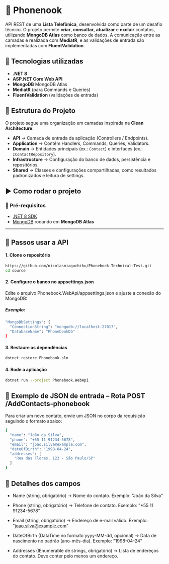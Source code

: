 # 📒 Phonenook 

API REST de uma **Lista Telefônica**, desenvolvida como parte de um desafio técnico.
O projeto permite **criar**, **consultar**, **atualizar** e **excluir** contatos, utilizando **MongoDB Atlas** como banco de dados. A comunicação entre as camadas é realizada com **MediatR**, e as validações de entrada são implementadas com **FluentValidation**.

## 🚀 Tecnologias utilizadas
- **.NET 8**
- **ASP.NET Core Web API**
- **MongoDB** MongoDB Atlas
- **MediatR** (para Commands e Queries)
- **FluentValidation** (validações de entrada)


## 📂 Estrutura do Projeto
O projeto segue uma organização em camadas inspirada na **Clean Architecture**:

- **API** → Camada de entrada da aplicação (Controllers / Endpoints).
- **Application** → Contém Handlers, Commands, Queries, Validators.
- **Domain** → Entidades principais (ex.: `Contact`) e interfaces (ex.: `IContactRepository`).
- **Infrastructure** → Configuração do banco de dados, persistência e repositórios.
- **Shared** → Classes e configurações compartilhadas, como resultados padronizados e leitura de settings.

## ▶️ Como rodar o projeto

### 🔧 Pré-requisitos
- [.NET 8 SDK](https://dotnet.microsoft.com/download/dotnet/8.0)
- [MongoDB](https://www.mongodb.com/) rodando em **MongoDB Atlas**

---
## 📌 Passos usar a API

#### 1. Clone o repositório
```bash
https://github.com/nicolasmiaguchiku/Phonebook-Technical-Test.git
cd source
```
#### 2. Configure o banco no appsettings.json 

Edite o arquivo Phonebook.WebApi/appsettings.json e ajuste a conexão do MongoDB:
##### Exemplo:
```bash
"MongoDbSettings": {
  "ConnectionString": "mongodb://localhost:27017",
  "DatabaseName": "PhonebookDb"
}
```

#### 3. Restaure as dependências
```bash
dotnet restore Phonebook.sln
```
#### 4. Rode a aplicação
```bash
dotnet run --project Phonebook.WebApi
```

## 📌 Exemplo de JSON de entrada – Rota POST /AddContacts-phonebook
Para criar um novo contato, envie um JSON no corpo da requisição seguindo o formato abaixo:
```bash
{
  "name": "João da Silva",
  "phone": "+55 11 91234-5678",
  "email": "joao.silva@example.com",
  "dateOfBirth": "1998-04-24",
  "addresses": [
    "Rua das Flores, 123 - São Paulo/SP"
  ]
}
```
## 🔎 Detalhes dos campos
 
- Name (string, obrigatório) → Nome do contato.
Exemplo: "João da Silva"

- Phone (string, obrigatório) → Telefone de contato.
Exemplo: "+55 11 91234-5678"

- Email (string, obrigatório) → Endereço de e-mail válido.
Exemplo: "joao.silva@example.com"

- DateOfBirth (DataTime no formato yyyy-MM-dd, opcional) → Data de nascimento no padrão (ano-mês-dia).
Exemplo: "1998-04-24"

- Addresses (IEnumerable de strings, obrigatório) → Lista de endereços do contato. Deve conter pelo menos um endereço.
